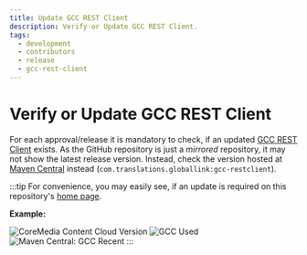 ```yaml
---
title: Update GCC REST Client
description: Verify or Update GCC REST Client.
tags:
  - development
  - contributors
  - release
  - gcc-rest-client
---
```


# Verify or Update GCC REST Client

For each approval/release it is mandatory to check, if an updated
[GCC REST Client](https://github.com/translations-com/globallink-connect-cloud-api-java)
exists. As the GitHub repository is just a _mirrored_ repository, it may not
show the latest release version. Instead, check the version hosted at
[Maven Central](https://central.sonatype.com/artifact/com.translations.globallink/gcc-restclient)
instead (`com.translations.globallink:gcc-restclient`).

:::tip
For convenience, you may easily see, if an update is required on this
repository's
[home page](<https://github.com/CoreMedia/coremedia-globallink-connect-integration> "CoreMedia/coremedia-globallink-connect-integration: Translation integration via GlobalLink Connect Cloud").

**Example:**

![CoreMedia Content Cloud Version](https://img.shields.io/static/v1?message=2412.0&label=CoreMedia%20Content%20Cloud&style=for-the-badge&color=672779)
![GCC Used](https://img.shields.io/static/v1?message=v3.1.3&label=GCC%20REST%20API%20%28Used%29&style=for-the-badge&color=green)
![Maven Central: GCC Recent](https://img.shields.io/static/v1?message=v3.1.3&label=GCC%20REST%20API%20%28Recent%29&style=for-the-badge&color=blue)
:::
